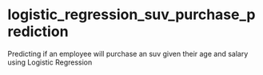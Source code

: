# logistic_regression_suv_purchase_prediction
Predicting if an employee will purchase an suv given their age and salary using Logistic Regression
